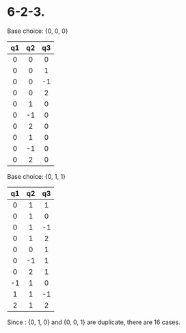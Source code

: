 # 6-2-3.

Base choice: {0, 0, 0}

|  q1  |  q2  |  q3  |
| :--: | :--: | :--: |
|  0   |  0   |  0   |
|  0   |  0   |  1   |
|  0   |  0   |  -1  |
|  0   |  0   |  2   |
|  0   |  1   |  0   |
|  0   |  -1  |  0   |
|  0   |  2   |  0   |
|  0   |  1   |  0   |
|  0   |  -1  |  0   |
|  0   |  2   |  0   |

Base choice: {0, 1, 1}

|  q1  |  q2  |  q3  |
| :--: | :--: | :--: |
|  0   |  1   |  1   |
|  0   |  1   |  0   |
|  0   |  1   |  -1  |
|  0   |  1   |  2   |
|  0   |  0   |  1   |
|  0   |  -1  |  1   |
|  0   |  2   |  1   |
|  -1  |  1   |  0   |
|  1   |  1   |  -1  |
|  2   |  1   |  2   |

Since :  {0, 1, 0} and {0, 0, 1} are duplicate, there are 16 cases.
